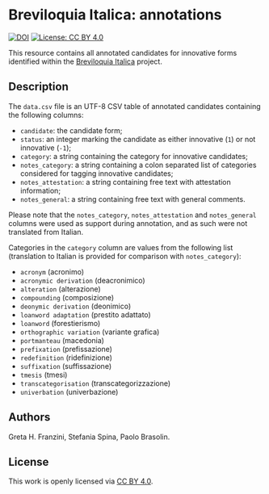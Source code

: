 # Breviloquia Italica: annotations

[![DOI](https://zenodo.org/badge/DOI/10.5281/zenodo.10009942.svg)](https://doi.org/10.5281/zenodo.10009942)
[![License: CC BY 4.0](https://img.shields.io/badge/License-CC_BY_4.0-lightgrey.svg)](https://creativecommons.org/licenses/by/4.0/)

This resource contains all annotated candidates for innovative forms identified within the [Breviloquia Italica](https://github.com/breviloquia-italica) project.

## Description

The `data.csv` file is an UTF-8 CSV table of annotated candidates containing the following columns:

- `candidate`: the candidate form;
- `status`: an integer marking the candidate as either innovative (`1`) or not innovative (`-1`);
- `category`: a string containing the category for innovative candidates;
- `notes_category`: a string containing a colon separated list of categories considered for tagging innovative candidates;
- `notes_attestation`: a string containing free text with attestation information;
- `notes_general`: a string containing free text with general comments.

Please note that the `notes_category`, `notes_attestation` and `notes_general` columns were used as support during annotation, and as such were not translated from Italian.

Categories in the `category` column are values from the following list (translation to Italian is provided for comparison with `notes_category`):

- `acronym` (acronimo)
- `acronymic derivation` (deacronimico)
- `alteration` (alterazione)
- `compounding` (composizione)
- `deonymic derivation` (deonimico)
- `loanword adaptation` (prestito adattato)
- `loanword` (forestierismo)
- `orthographic variation` (variante grafica)
- `portmanteau` (macedonia)
- `prefixation` (prefissazione)
- `redefinition` (ridefinizione)
- `suffixation` (suffissazione)
- `tmesis` (tmesi)
- `transcategorisation` (transcategorizzazione)
- `univerbation` (univerbazione)

## Authors

Greta H. Franzini, Stefania Spina, Paolo Brasolin.

## License

This work is openly licensed via [CC BY 4.0](https://creativecommons.org/licenses/by/4.0/).
